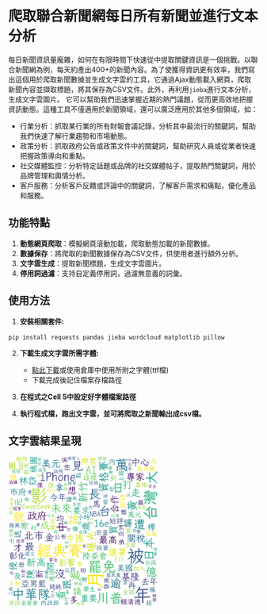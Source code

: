 # 爬取聯合新聞網每日所有新聞並進行文本分析
每日新聞資訊量龐雜，如何在有限時間下快速從中提取關鍵資訊是一個挑戰。以聯合新聞網為例，每天約產出400+的新聞內容。為了使獲得資訊更有效率，我們寫出這個用於爬取新聞數據並生成文字雲的工具，它通過Ajax動態載入網頁，爬取新聞內容並擷取標題，將其保存為CSV文件。此外，再利用`jieba`進行文本分析，生成文字雲圖片。
它可以幫助我們迅速掌握近期的熱門議題，從而更高效地把握資訊動態。這種工具不僅適用於新聞領域，還可以廣泛應用於其他多個領域，如：
- 行業分析：抓取某行業的所有財報會議記錄，分析其中最流行的關鍵詞，幫助我們快速了解行業趨勢和市場動態。
- 政策分析：抓取政府公告或政策文件中的關鍵詞，幫助研究人員或從業者快速把握政策導向和重點。
- 社交媒體監控：分析特定話題或品牌的社交媒體帖子，提取熱門關鍵詞，用於品牌管理和輿情分析。
- 客戶服務：分析客戶反饋或評論中的關鍵詞，了解客戶需求和痛點，優化產品和服務。

## 功能特點

1. **動態網頁爬取**：模擬網頁滾動加載，爬取動態加載的新聞數據。
2. **數據保存**：將爬取的新聞數據保存為CSV文件，供使用者進行額外分析。
3. **文字雲生成**：提取新聞標題，生成文字雲圖片。
4. **停用詞過濾**：支持自定義停用詞，過濾無意義的詞彙。

## 使用方法
1. **安裝相關套件:**
```
pip install requests pandas jieba wordcloud matplotlib pillow
```
2. **下載生成文字雲所需字體:**
    - [點此下載](https://www.techmarks.com/chinese-font-download/)或使用倉庫中使用所附之字體(ttf檔)
    - 下載完成後記住檔案存檔路徑

3. **在程式之Cell 5中設定好字體檔案路徑**
4. **執行程式檔，跑出文字雲，並可將爬取之新聞輸出成csv檔。**
## 文字雲結果呈現
<img src="wordcloud.png" width="60%" />
